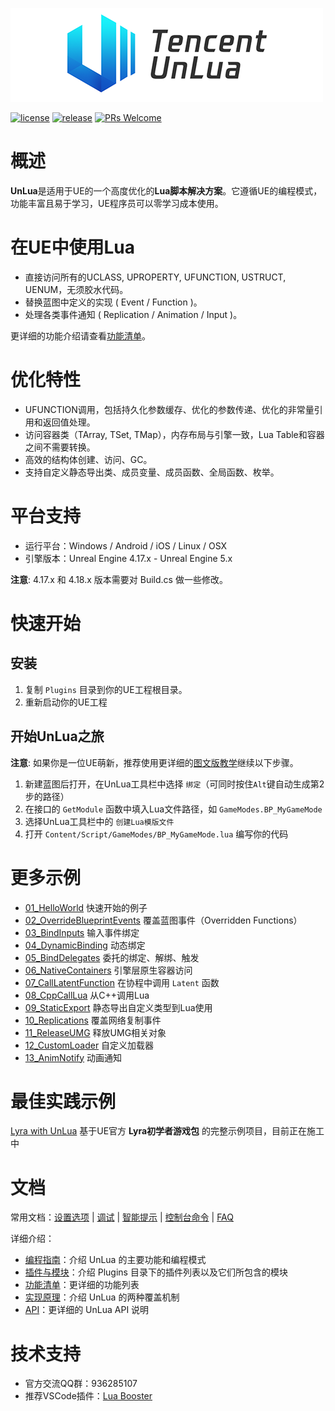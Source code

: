 ![LOGO](./Docs/Images/UnLua.png)

[![license](https://img.shields.io/badge/license-MIT-blue)](https://github.com/Tencent/UnLua/blob/master/LICENSE.TXT)
[![release](https://img.shields.io/github/v/release/Tencent/UnLua)](https://github.com/Tencent/UnLua/releases)
[![PRs Welcome](https://img.shields.io/badge/PRs-welcome-brightgreen.svg)](https://github.com/Tencent/UnLua/pulls)

# 概述
**UnLua**是适用于UE的一个高度优化的**Lua脚本解决方案**。它遵循UE的编程模式，功能丰富且易于学习，UE程序员可以零学习成本使用。

# 在UE中使用Lua
* 直接访问所有的UCLASS, UPROPERTY, UFUNCTION, USTRUCT, UENUM，无须胶水代码。
* 替换蓝图中定义的实现 ( Event / Function )。
* 处理各类事件通知 ( Replication / Animation / Input )。

更详细的功能介绍请查看[功能清单](Docs/CN/Features.md)。

# 优化特性
* UFUNCTION调用，包括持久化参数缓存、优化的参数传递、优化的非常量引用和返回值处理。
* 访问容器类（TArray, TSet, TMap），内存布局与引擎一致，Lua Table和容器之间不需要转换。
* 高效的结构体创建、访问、GC。
* 支持自定义静态导出类、成员变量、成员函数、全局函数、枚举。

# 平台支持
* 运行平台：Windows / Android / iOS / Linux / OSX
* 引擎版本：Unreal Engine 4.17.x - Unreal Engine 5.x

**注意**: 4.17.x 和 4.18.x 版本需要对 Build.cs 做一些修改。

# 快速开始
## 安装
  1. 复制 `Plugins` 目录到你的UE工程根目录。
  2. 重新启动你的UE工程

## 开始UnLua之旅
**注意**: 如果你是一位UE萌新，推荐使用更详细的[图文版教学](Docs/CN/Quickstart_For_UE_Newbie.md)继续以下步骤。
  1. 新建蓝图后打开，在UnLua工具栏中选择 `绑定`（可同时按住`Alt`键自动生成第2步的路径）
  2. 在接口的 `GetModule` 函数中填入Lua文件路径，如 `GameModes.BP_MyGameMode`
  3. 选择UnLua工具栏中的 `创建Lua模版文件`
  4. 打开 `Content/Script/GameModes/BP_MyGameMode.lua` 编写你的代码

# 更多示例
  * [01_HelloWorld](Content/Script/Tutorials/01_HelloWorld.lua) 快速开始的例子
  * [02_OverrideBlueprintEvents](Content/Script/Tutorials/02_OverrideBlueprintEvents.lua) 覆盖蓝图事件（Overridden Functions）
  * [03_BindInputs](Content/Script/Tutorials/03_BindInputs.lua) 输入事件绑定
  * [04_DynamicBinding](Content/Script/Tutorials/04_DynamicBinding.lua) 动态绑定
  * [05_BindDelegates](Content/Script/Tutorials/05_BindDelegates.lua) 委托的绑定、解绑、触发
  * [06_NativeContainers](Content/Script/Tutorials/06_NativeContainers.lua) 引擎层原生容器访问
  * [07_CallLatentFunction](Content/Script/Tutorials/07_CallLatentFunction.lua) 在协程中调用 `Latent` 函数
  * [08_CppCallLua](Content/Script/Tutorials/08_CppCallLua.lua) 从C++调用Lua
  * [09_StaticExport](Content/Script/Tutorials/09_StaticExport.lua) 静态导出自定义类型到Lua使用
  * [10_Replications](Content/Script/Tutorials/10_Replications.lua) 覆盖网络复制事件
  * [11_ReleaseUMG](Content/Script/Tutorials/11_ReleaseUMG.lua) 释放UMG相关对象
  * [12_CustomLoader](Content/Script/Tutorials/12_CustomLoader.lua) 自定义加载器
  * [13_AnimNotify](Content/Script/Tutorials/AN_FootStep.lua) 动画通知

# 最佳实践示例

[Lyra with UnLua](https://github.com/xuyanghuang-tencent/LyraWithUnLua) 基于UE官方 **Lyra初学者游戏包** 的完整示例项目，目前正在施工中

# 文档

常用文档：[设置选项](Docs/CN/Settings.md) | [调试](Docs/CN/Debugging.md) | [智能提示](Docs/CN/IntelliSense.md) | [控制台命令](Docs/CN/ConsoleCommand.md) | [FAQ](Docs/CN/FAQ.md)

详细介绍：
* [编程指南](Docs/CN/UnLua_Programming_Guide.md)：介绍 UnLua 的主要功能和编程模式
* [插件与模块](Docs/CN/Plugins_And_Modules.md)：介绍 Plugins 目录下的插件列表以及它们所包含的模块
* [功能清单](Docs/CN/Features.md)：更详细的功能列表
* [实现原理](Docs/CN/How_To_Implement_Overriding.md)：介绍 UnLua 的两种覆盖机制
* [API](Docs/CN/API.md)：更详细的 UnLua API 说明

# 技术支持
- 官方交流QQ群：936285107
- 推荐VSCode插件：[Lua Booster](https://marketplace.visualstudio.com/items?itemName=operali.lua-booster)